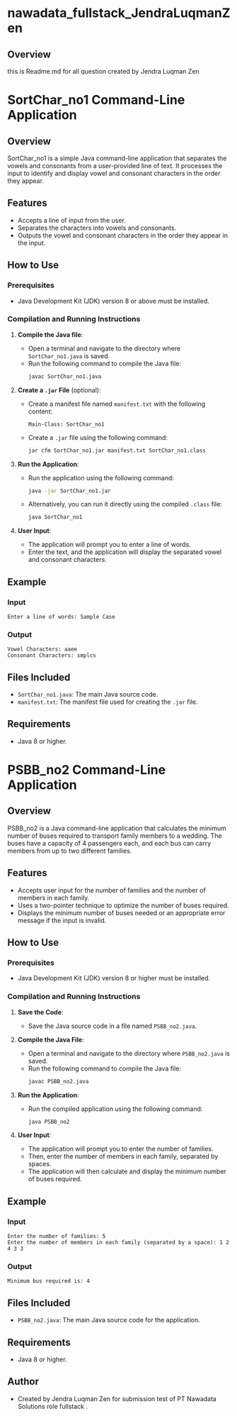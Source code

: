 # nawadata_fullstack_JendraLuqmanZen

## Overview
this is Readme.md for all question created by Jendra Luqman Zen

# SortChar_no1 Command-Line Application

## Overview
SortChar_no1 is a simple Java command-line application that separates the vowels and consonants from a user-provided line of text. It processes the input to identify and display vowel and consonant characters in the order they appear.

## Features
- Accepts a line of input from the user.
- Separates the characters into vowels and consonants.
- Outputs the vowel and consonant characters in the order they appear in the input.

## How to Use
### Prerequisites
- Java Development Kit (JDK) version 8 or above must be installed.

### Compilation and Running Instructions
1. **Compile the Java file**:
   - Open a terminal and navigate to the directory where `SortChar_no1.java` is saved.
   - Run the following command to compile the Java file:
     ```sh
     javac SortChar_no1.java
     ```

2. **Create a `.jar` File** (optional):
   - Create a manifest file named `manifest.txt` with the following content:
     ```
     Main-Class: SortChar_no1
     ```
   - Create a `.jar` file using the following command:
     ```sh
     jar cfm SortChar_no1.jar manifest.txt SortChar_no1.class
     ```

3. **Run the Application**:
   - Run the application using the following command:
     ```sh
     java -jar SortChar_no1.jar
     ```
   - Alternatively, you can run it directly using the compiled `.class` file:
     ```sh
     java SortChar_no1
     ```

4. **User Input**:
   - The application will prompt you to enter a line of words.
   - Enter the text, and the application will display the separated vowel and consonant characters.

## Example
### Input
```
Enter a line of words: Sample Case
```

### Output
```
Vowel Characters: aaee
Consonant Characters: smplcs
```

## Files Included
- `SortChar_no1.java`: The main Java source code.
- `manifest.txt`: The manifest file used for creating the `.jar` file.

## Requirements
- Java 8 or higher.


# PSBB_no2 Command-Line Application

## Overview
PSBB_no2 is a Java command-line application that calculates the minimum number of buses required to transport family members to a wedding. The buses have a capacity of 4 passengers each, and each bus can carry members from up to two different families.

## Features
- Accepts user input for the number of families and the number of members in each family.
- Uses a two-pointer technique to optimize the number of buses required.
- Displays the minimum number of buses needed or an appropriate error message if the input is invalid.

## How to Use
### Prerequisites
- Java Development Kit (JDK) version 8 or higher must be installed.

### Compilation and Running Instructions
1. **Save the Code**:
   - Save the Java source code in a file named `PSBB_no2.java`.

2. **Compile the Java File**:
   - Open a terminal and navigate to the directory where `PSBB_no2.java` is saved.
   - Run the following command to compile the Java file:
     ```sh
     javac PSBB_no2.java
     ```

3. **Run the Application**:
   - Run the compiled application using the following command:
     ```sh
     java PSBB_no2
     ```

4. **User Input**:
   - The application will prompt you to enter the number of families.
   - Then, enter the number of members in each family, separated by spaces.
   - The application will then calculate and display the minimum number of buses required.

## Example
### Input
```
Enter the number of families: 5
Enter the number of members in each family (separated by a space): 1 2 4 3 3
```

### Output
```
Minimum bus required is: 4
```

## Files Included
- `PSBB_no2.java`: The main Java source code for the application.

## Requirements
- Java 8 or higher.

## Author
- Created by Jendra Luqman Zen for submission test of PT Nawadata Solutions role fullstack .

